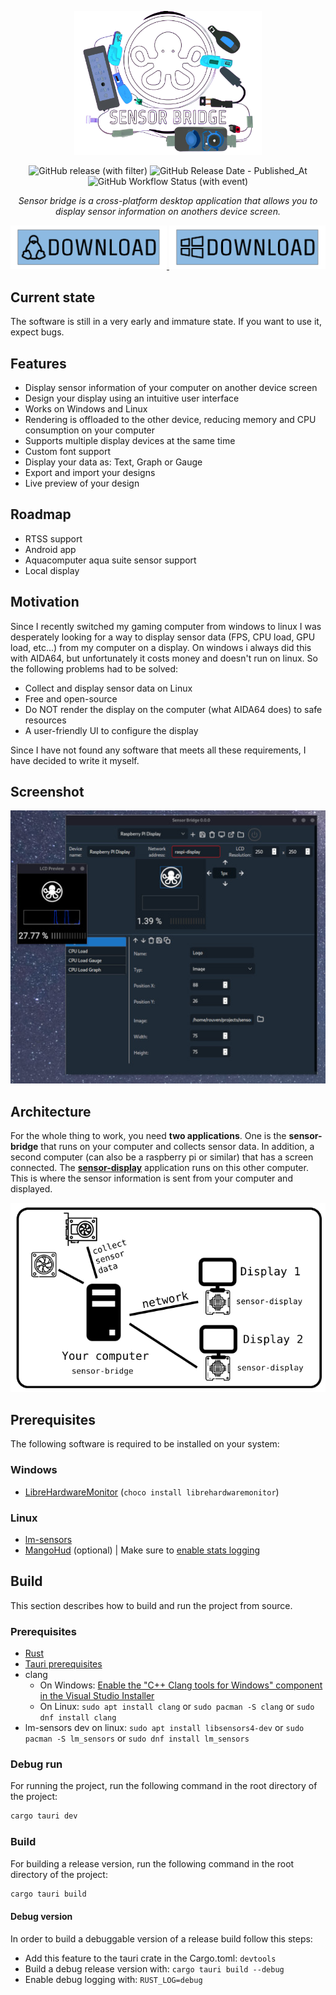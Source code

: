<p align="center">
    <img src=".github/readme/banner.png" width="300"/>
</p>

<p align="center">
    <img alt="GitHub release (with filter)" src="https://img.shields.io/github/v/release/rouhim/sensor-bridge">
    <img alt="GitHub Release Date - Published_At" src="https://img.shields.io/github/release-date/rouhim/sensor-bridge">
    <img alt="GitHub Workflow Status (with event)" src="https://img.shields.io/github/actions/workflow/status/rouhim/sensor-bridge/pipeline.yaml">
</p>

<p align="center">
    <i>Sensor bridge is a cross-platform desktop application that allows you to display sensor information on anothers device screen.</i>
</p>

<p align="center">
    <a id="sensor-bridge-download-linux" href="https://github.com/RouHim/sensor-bridge/releases/download/0.32.10/sensor-bridge_0.32.10_amd64.AppImage">
        <img src=".github/readme/dl-linux.png" width="250"/>
    </a>
    <a id="sensor-bridge-download-windows" href="https://github.com/RouHim/sensor-bridge/releases/download/0.32.10/sensor-bridge_0.32.10_x64_en-US.msi">
        <img src=".github/readme/dl-windows.png" width="250"/>
    </a>
</p>

## Current state

The software is still in a very early and immature state. If you want to use it, expect bugs.

## Features

* Display sensor information of your computer on another device screen
* Design your display using an intuitive user interface
* Works on Windows and Linux
* Rendering is offloaded to the other device, reducing memory and CPU consumption on your computer
* Supports multiple display devices at the same time
* Custom font support
* Display your data as: Text, Graph or Gauge
* Export and import your designs
* Live preview of your design

## Roadmap

* RTSS support
* Android app
* Aquacomputer aqua suite sensor support
* Local display 

## Motivation

Since I recently switched my gaming computer from windows to linux I was desperately looking for a way to display sensor
data (FPS, CPU load, GPU load, etc...) from my computer on a display. On windows i always did this with AIDA64, but
unfortunately it costs money and doesn't run on linux.
So the following problems had to be solved:

* Collect and display sensor data on Linux
* Free and open-source
* Do NOT render the display on the computer (what AIDA64 does) to safe resources
* A user-friendly UI to configure the display

Since I have not found any software that meets all these requirements, I have decided to write it myself.

## Screenshot

![](.github/readme/screenshot.jpg "Screenshot")

## Architecture

For the whole thing to work, you need **two applications**. One is the **sensor-bridge** that runs on your computer and
collects sensor data. In addition, a second computer (can also be a raspberry pi or similar) that has a screen
connected. The **[sensor-display](https://github.com/RouHim/sensor-display)** application runs on this other computer.
This is where the sensor information is sent from your computer and displayed.

![](.github/readme/architecture.png "Architecture")

## Prerequisites

The following software is required to be installed on your system:

### Windows

* [LibreHardwareMonitor](https://github.com/LibreHardwareMonitor/LibreHardwareMonitor) (`choco install librehardwaremonitor`)

[//]: # (* [RTSS]&#40;https://www.guru3d.com/files-details/rtss-rivatuner-statistics-server-download.html&#41;)

### Linux

* [lm-sensors](https://github.com/lm-sensors/lm-sensors)
* [MangoHud](https://github.com/flightlessmango/MangoHud) (optional) | Make sure
  to [enable stats logging](https://github.com/flightlessmango/MangoHud#fps-logging)

## Build

This section describes how to build and run the project from source.

### Prerequisites

* [Rust](https://www.rust-lang.org/tools/install)
* [Tauri prerequisites](https://tauri.app/v1/guides/getting-started/prerequisites)
* clang
    * On
      Windows: [Enable the "C++ Clang tools for Windows" component in the Visual Studio Installer](https://www.wikihow.com/Install-Clang-on-Windows)
    * On Linux: `sudo apt install clang` or `sudo pacman -S clang` or `sudo dnf install clang`
* lm-sensors dev on linux: `sudo apt install libsensors4-dev` or `sudo pacman -S lm_sensors`
  or `sudo dnf install lm_sensors`

### Debug run

For running the project, run the following command in the root directory of the project:

```bash
cargo tauri dev
```

### Build

For building a release version, run the following command in the root directory of the project:

```bash
cargo tauri build
```

#### Debug version

In order to build a debuggable version of a release build follow this steps:

* Add this feature to the tauri crate in the Cargo.toml: `devtools`
* Build a debug release version with: `cargo tauri build --debug`
* Enable debug logging with: `RUST_LOG=debug`
